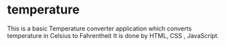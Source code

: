# temperature
This is a basic Temperature converter application which converts temperature in Celsius to Fahrentheit
It is done by HTML, CSS , JavaScript.
